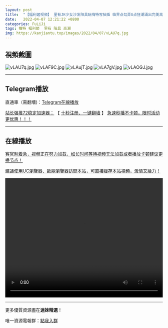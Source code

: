 ```yaml
---
layout: post
title:  "【福利姬视频】 里有JK少女沙发阳具玩嗨特写抽插 临界点勾弄G点狂潮涌出完美高潮"
date:   2022-04-07 12:21:22 +0800
categories: FuLiJi
tags: 推特 福利姬  里有 阳具 高潮
img: https://kanjiantu.top/images/2022/04/07/vLAU7q.jpg
---
```



## 視頻截圖

![vLAU7q.jpg](https://kanjiantu.top/images/2022/04/07/vLAU7q.jpg)
![vLAF9C.jpg](https://kanjiantu.top/images/2022/04/07/vLAF9C.jpg)
![vLAujT.jpg](https://kanjiantu.top/images/2022/04/07/vLAujT.jpg)
![vLA7gV.jpg](https://kanjiantu.top/images/2022/04/07/vLA7gV.jpg)
![vLAOGJ.jpg](https://kanjiantu.top/images/2022/04/07/vLAOGJ.jpg)

* * *
## Telegram播放

直通車（需翻墻)：[Telegram在線播放](https://t.me/mimeijingxuan/506)

<u>站长强推72稳定加速器：</u> 【 [十秒注册、一键翻墙](https://72vpn.xyz/#/register?code=mimei) 】
<u>  急速秒播不卡顿，限时活动更优惠！！！</u>
* * *
## 在線播放
<u>客官别着急，视频正在努力加载，如长时间等待视频无法加载或者播放卡顿建议更换节点！</u>

<u>建議使用UC瀏覽器、歐朋瀏覽器訪問本站，可直接緩存本站視頻，激情又給力！</u>
<center><video src="https://cdn.publer.io/uploads/videos/624c508bdb27970eb8dc6068/5f71be5d7bda44007a3df53353d0b5d7.mp4" width="100%" height="380px" controls="controls"></video></center>

* * *
更多優質資源盡在**迷妹精選**！

唯一資源電報群：[點我入群](https://t.me/mimeijingxuan)


